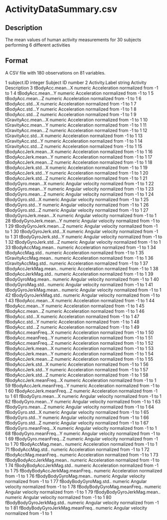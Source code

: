 ActivityDataSummary.csv
=======================

Description
-----------
The mean values of human activity measurements for 30 subjects performing 
6 different activities

Format
------
A CSV file with 180 observations on 81 variables.

1  subject.ID                        integer          Subject ID number
2  Activity.Label                    string           Activity Description
3  tBodyAcc.mean...X                 numeric          Acceleration normalized from -1 to 1
4  tBodyAcc.mean...Y                 numeric          Acceleration normalized from -1 to 1
5  tBodyAcc.mean...Z                 numeric          Acceleration normalized from -1 to 1
6  tBodyAcc.std...X                  numeric          Acceleration normalized from -1 to 1
7  tBodyAcc.std...Y                  numeric          Acceleration normalized from -1 to 1
8  tBodyAcc.std...Z                  numeric          Acceleration normalized from -1 to 1
9  tGravityAcc.mean...X              numeric          Acceleration normalized from -1 to 1
10 tGravityAcc.mean...Y              numeric          Acceleration normalized from -1 to 1
11 tGravityAcc.mean...Z              numeric          Acceleration normalized from -1 to 1
12 tGravityAcc.std...X               numeric          Acceleration normalized from -1 to 1
13 tGravityAcc.std...Y               numeric          Acceleration normalized from -1 to 1
14 tGravityAcc.std...Z               numeric          Acceleration normalized from -1 to 1
15 tBodyAccJerk.mean...X             numeric          Acceleration normalized from -1 to 1
16 tBodyAccJerk.mean...Y             numeric          Acceleration normalized from -1 to 1
17 tBodyAccJerk.mean...Z             numeric          Acceleration normalized from -1 to 1
18 tBodyAccJerk.std...X              numeric          Acceleration normalized from -1 to 1
19 tBodyAccJerk.std...Y              numeric          Acceleration normalized from -1 to 1
20 tBodyAccJerk.std...Z              numeric          Acceleration normalized from -1 to 1
21 tBodyGyro.mean...X                numeric          Angular velocity normalized from -1 to 1
22 tBodyGyro.mean...Y                numeric          Angular velocity normalized from -1 to 1
23 tBodyGyro.mean...Z                numeric          Angular velocity normalized from -1 to 1
24 tBodyGyro.std...X                 numeric          Angular velocity normalized from -1 to 1
25 tBodyGyro.std...Y                 numeric          Angular velocity normalized from -1 to 1
26 tBodyGyro.std...Z                 numeric          Angular velocity normalized from -1 to 1
27 tBodyGyroJerk.mean...X            numeric          Angular velocity normalized from -1 to 1
28 tBodyGyroJerk.mean...Y            numeric          Angular velocity normalized from -1 to 1
29 tBodyGyroJerk.mean...Z            numeric          Angular velocity normalized from -1 to 1
30 tBodyGyroJerk.std...X             numeric          Angular velocity normalized from -1 to 1
31 tBodyGyroJerk.std...Y             numeric          Angular velocity normalized from -1 to 1
32 tBodyGyroJerk.std...Z             numeric          Angular velocity normalized from -1 to 1
33 tBodyAccMag.mean..                numeric          Acceleration normalized from -1 to 1
34 tBodyAccMag.std..                 numeric          Acceleration normalized from -1 to 1
35 tGravityAccMag.mean..             numeric          Acceleration normalized from -1 to 1
36 tGravityAccMag.std..              numeric          Acceleration normalized from -1 to 1
37 tBodyAccJerkMag.mean..            numeric          Acceleration normalized from -1 to 1
38 tBodyAccJerkMag.std..             numeric          Acceleration normalized from -1 to 1
39 tBodyGyroMag.mean..               numeric          Angular velocity normalized from -1 to 1
40 tBodyGyroMag.std..                numeric          Angular velocity normalized from -1 to 1
41 tBodyGyroJerkMag.mean..           numeric          Angular velocity normalized from -1 to 1
42 tBodyGyroJerkMag.std..            numeric          Angular velocity normalized from -1 to 1
43 fBodyAcc.mean...X                 numeric          Acceleration normalized from -1 to 1
44 fBodyAcc.mean...Y                 numeric          Acceleration normalized from -1 to 1
45 fBodyAcc.mean...Z                 numeric          Acceleration normalized from -1 to 1
46 fBodyAcc.std...X                  numeric          Acceleration normalized from -1 to 1
47 fBodyAcc.std...Y                  numeric          Acceleration normalized from -1 to 1
48 fBodyAcc.std...Z                  numeric          Acceleration normalized from -1 to 1
49 fBodyAcc.meanFreq...X             numeric          Acceleration normalized from -1 to 1
50 fBodyAcc.meanFreq...Y             numeric          Acceleration normalized from -1 to 1
51 fBodyAcc.meanFreq...Z             numeric          Acceleration normalized from -1 to 1
52 fBodyAccJerk.mean...X             numeric          Acceleration normalized from -1 to 1
53 fBodyAccJerk.mean...Y             numeric          Acceleration normalized from -1 to 1
54 fBodyAccJerk.mean...Z             numeric          Acceleration normalized from -1 to 1
55 fBodyAccJerk.std...X              numeric          Acceleration normalized from -1 to 1
56 fBodyAccJerk.std...Y              numeric          Acceleration normalized from -1 to 1
57 fBodyAccJerk.std...Z              numeric          Acceleration normalized from -1 to 1
58 fBodyAccJerk.meanFreq...X         numeric          Acceleration normalized from -1 to 1
59 fBodyAccJerk.meanFreq...Y         numeric          Acceleration normalized from -1 to 1
60 fBodyAccJerk.meanFreq...Z         numeric          Acceleration normalized from -1 to 1
61 fBodyGyro.mean...X                numeric          Angular velocity normalized from -1 to 1
62 fBodyGyro.mean...Y                numeric          Angular velocity normalized from -1 to 1
63 fBodyGyro.mean...Z                numeric          Angular velocity normalized from -1 to 1
64 fBodyGyro.std...X                 numeric          Angular velocity normalized from -1 to 1
65 fBodyGyro.std...Y                 numeric          Angular velocity normalized from -1 to 1
66 fBodyGyro.std...Z                 numeric          Angular velocity normalized from -1 to 1
67 fBodyGyro.meanFreq...X            numeric          Angular velocity normalized from -1 to 1
68 fBodyGyro.meanFreq...Y            numeric          Angular velocity normalized from -1 to 1
69 fBodyGyro.meanFreq...Z            numeric          Angular velocity normalized from -1 to 1
70 fBodyAccMag.mean..                numeric          Acceleration normalized from -1 to 1
71 fBodyAccMag.std..                 numeric          Acceleration normalized from -1 to 1
72 fBodyAccMag.meanFreq..            numeric          Acceleration normalized from -1 to 1
73 fBodyBodyAccJerkMag.mean..        numeric          Acceleration normalized from -1 to 1
74 fBodyBodyAccJerkMag.std..         numeric          Acceleration normalized from -1 to 1
75 fBodyBodyAccJerkMag.meanFreq..    numeric          Acceleration normalized from -1 to 1
76 fBodyBodyGyroMag.mean..           numeric          Angular velocity normalized from -1 to 1
77 fBodyBodyGyroMag.std..            numeric          Angular velocity normalized from -1 to 1
78 fBodyBodyGyroMag.meanFreq..       numeric          Angular velocity normalized from -1 to 1
79 fBodyBodyGyroJerkMag.mean..       numeric          Angular velocity normalized from -1 to 1
80 fBodyBodyGyroJerkMag.std..        numeric          Angular velocity normalized from -1 to 1
81 fBodyBodyGyroJerkMag.meanFreq..   numeric          Angular velocity normalized from -1 to 1

